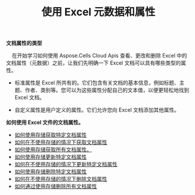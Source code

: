 ﻿---
title: 使用 Excel 元数据和属性
second_title: Documen
linktitle: 元数据和属性
type: docs
url: /zh/metadata/
aliases: [/document-properties/,/working-with-document-properties/]
keywords: Get, delete, and update metadata from excel files
description: Aspose.Cells Cloud REST API 支持从 Excel 文件获取、删除和更新元数据。SDK 支持多种开发语言，包括 Android、C#、Go、Java、NodeJS、Perl、PHP、Python、Ruby 和 Swift。
weight: 100
kwords: Excel、Office 云、REST API、电子表格、PDF、CSV、Json、Markdown、元数据和属性
---
**文档属性的类型**

&nbsp;&nbsp;&nbsp;&nbsp;在开始学习如何使用 Aspose.Cells Cloud Apis 查看、更改和删除 Excel 中的文档属性（元数据）之前，让我们先明确一下 Excel 文档可以具有哪些类型的属性。

- 标准属性是 Excel 所共有的。它们包含有关文档的基本信息，例如标题、主题、作者、类别等。您可以为这些属性分配自己的文本值，以便更轻松地找到 Excel 文档。

- 自定义属性是用户定义的属性。它们允许您向 Excel 文档添加其他属性。

**如何使用 Excel 文件的文档属性。**

- [如何使用存储获取特定文档属性](/cells/zh/document-properties/get/)
- [如何在不使用存储的情况下获取文档属性](/cells/zh/metadata/get/)
- [如何使用存储获取所有文档属性。](/cells/zh/document-properties/get-all/)
- [如何使用存储更新特定文档属性](/cells/zh/document-properties/update/)
- [如何在不使用存储的情况下更新特定文档属性](/cells/zh/metadata/update/)
- [如何使用存储删除特定文档属性](/cells/zh/document-properties/delete/)
- [如何在不使用存储的情况下删除文档属性](/cells/zh/metadata/delete/)
- [如何通过使用存储删除所有文档属性](/cells/zh/document-properties/clear/)
